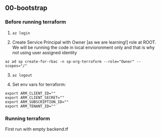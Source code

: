## 00-bootstrap

### Before running terraform

1. ```az login```

2. Create Service Principal with Owner [as we are learning!] role at ROOT. We will be running the code in local envioronment only and that is why not using user assigned identity

```
az ad sp create-for-rbac -n sp-org-terraform --role="Owner" --scopes="/"
```

3. ```az logout```

4. Set env vars for terraform:

```
export ARM_CLIENT_ID=""
export ARM_CLIENT_SECRET=""
export ARM_SUBSCRIPTION_ID=""
export ARM_TENANT_ID=""
```

### Running terraform
First run with empty backend.tf
